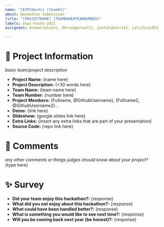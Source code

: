 ```yaml
---
name: "[EVPCHacks] [Team#1]"
about: Hackathon Submission
title: "[PROJECTNAME] [TEAMNAME#TEAMNUMBER]"
labels: evpc-hacks-2021
assignees: ArmeetJatyani, DhruvAgarwal11, yashikabatra15, Lalithsai853, rahulcherkuri

---
```


# 🎉 Project Information
*basic team/project description*
- **Project Name:** {name here}
- **Project Description:** {<30 words here}
- **Team Name:** {team name here}
- **Team Number:** {number here}
- **Project Members:** {Fullname, @GithubUsername}, {Fullname2, @GithubUsername2}...
- **Demo:** {link here}
- **Slideshow:** {google slides link here}
- **Extra Links:** {insert any extra links that are part of your presentation}
- **Source Code:** {repo link here}

# 🎤 Comments
*any other comments or things judges should know about your project?*
{type here}

# ✨ Survey
- **Did your team enjoy this hackathon?:** {response}
- **What did you not enjoy about this hackathon?:** {response}
- **What could have been handled better?:** {response}
- **What is something you would like to see next time?:** {response}
- **Will you be coming back next year (be honest)?:** {response}

